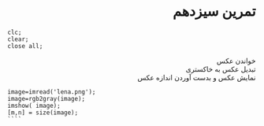 <div dir = "rtl">
  <h1> تمرین سیزدهم</h1>

</div>


````
clc;
clear;
close all;

````
<div dir = "rtl">
  خواندن عکس</br>
  تبدیل عکس به خاکستری</br>
  نمایش عکس و بدست آوردن اندازه عکس

</div>

`````
image=imread('lena.png');
image=rgb2gray(image);
imshow( image);
[m,n] = size(image);
````

  
  
